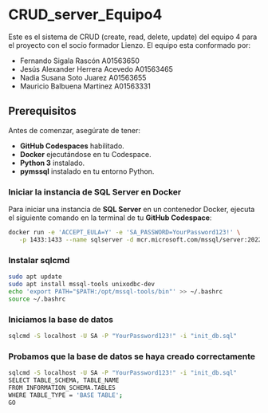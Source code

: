 # CRUD_server_Equipo4

Este es el sistema de CRUD (create, read, delete, update) del equipo 4 para el proyecto con el socio formador Lienzo. El equipo esta conformado por: 

- Fernando Sigala Rascón A01563650
- Jesús Alexander Herrera Acevedo A01563465
- Nadia Susana Soto Juarez A01563655
- Mauricio Balbuena Martinez A01563331


## Prerequisitos

Antes de comenzar, asegúrate de tener:

- **GitHub Codespaces** habilitado.
- **Docker** ejecutándose en tu Codespace.
- **Python 3** instalado.
- **pymssql** instalado en tu entorno Python.

### Iniciar la instancia de SQL Server en Docker

Para iniciar una instancia de **SQL Server** en un contenedor Docker, ejecuta el siguiente comando en la terminal de tu **GitHub Codespace**:

```sh
docker run -e 'ACCEPT_EULA=Y' -e 'SA_PASSWORD=YourPassword123!' \
   -p 1433:1433 --name sqlserver -d mcr.microsoft.com/mssql/server:2022-latest
```

### Instalar sqlcmd
```sh
sudo apt update
sudo apt install mssql-tools unixodbc-dev
echo 'export PATH="$PATH:/opt/mssql-tools/bin"' >> ~/.bashrc
source ~/.bashrc
```
### Iniciamos la base de datos 
```sh
sqlcmd -S localhost -U SA -P "YourPassword123!" -i "init_db.sql"
```
### Probamos que la base de datos se haya creado correctamente
```sh
sqlcmd -S localhost -U SA -P "YourPassword123!" -i "init_db.sql"
SELECT TABLE_SCHEMA, TABLE_NAME  
FROM INFORMATION_SCHEMA.TABLES  
WHERE TABLE_TYPE = 'BASE TABLE';  
GO
```
